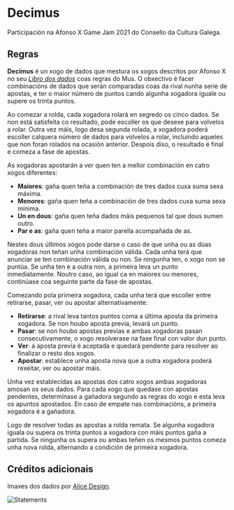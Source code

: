 # Decimus

Participación na Afonso X Game Jam 2021 do Consello da Cultura Galega.

## Regras

**Decimus** é un xogo de dados que mestura os xogos descritos por Afonso X no seu *[Libro dos dados](https://gl.wikipedia.org/wiki/Libro_de_los_juegos#Libro_dos_dados)* coas regras do Mus. O obxectivo é facer combinacións de dados que serán comparadas coas da rival nunha serie de apostas, e ter o maior número de puntos cando algunha xogadora iguale ou supere os trinta puntos.

Ao comezar a rolda, cada xogadora rolará en segredo os cinco dados. Se non está satisfeita co resultado, pode escoller os que desexe para volvelos a rolar. Outra vez máis, logo desa segunda rolada, a xogadora poderá escoller calquera número de dados para volvelos a rolar, incluíndo aqueles que non foran rolados na ocasión anterior. Despois diso, o resultado é final e comeza a fase de apostas.

As xogadoras apostarán a ver quen ten a mellor combinación en catro xogos diferentes:
* **Maiores**: gaña quen teña a combinación de tres dados cuxa suma sexa máxima.
* **Menores**: gaña quen teña a combinación de tres dados cuxa suma sexa mínima.
* **Un en dous**: gaña quen teña dados máis pequenos tal que dous sumen outro.
* **Par e as**: gaña quen teña a maior parella acompañada de as.

Nestes dous últimos xogos pode darse o caso de que unha ou as dúas xogadoras non teñan unha combinación válida. Cada unha terá que anunciar se ten combinación válida ou non. Se ningunha ten, o xogo non se puntúa. Se unha ten e a outra non, a primeira leva un punto inmediatamente. Noutro caso, ao igual ca en maiores ou menores, continúase coa seguinte parte da fase de apostas.

Comezando pola primeira xogadora, cada unha terá que escoller entre retirarse, pasar, ver ou apostar alternativamente:
* **Retirarse**: a rival leva tantos puntos coma a última aposta da primeira xogadora. Se non houbo aposta previa, levará un punto.
* **Pasar**: se non houbo apostas previas e ambas xogadoras pasan consecutivamente, o xogo resolverase na fase final con valor dun punto.
* **Ver**: a aposta previa é aceptada e quedará pendente para resolver ao finalizar o resto dos xogos.
* **Apostar**: establece unha aposta nova que a outra xogadora poderá rexeitar, ver ou apostar máis.

Unha vez establecidas as apostas dos catro xogos ambas xogadoras amosan os seus dados. Para cada xogo que quedase con apostas pendentes, determínase a gañadora segundo as regras do xogo e esta leva os apuntos apostados. En caso de empate nas combinacións, a primeira xogadora é a gañadora.

Logo de resolver todas as apostas a rolda remata. Se algunha xogadora iguala ou supera os trinta puntos a xogadora con máis puntos gaña a partida. Se ningunha os supera ou ambas teñen os mesmos puntos comeza unha nova rolda, alternando a condición de primeira xogadora.

## Créditos adicionais

Imaxes dos dados por [Alice Design](https://thenounproject.com/rose-alice-design/).

![Statements](https://img.shields.io/badge/Coverage-100%25-brightgreen.svg)
